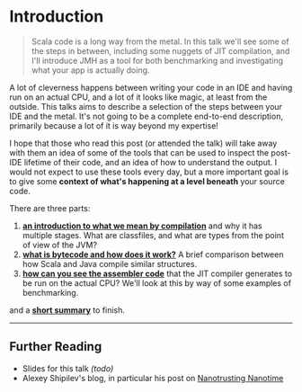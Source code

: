 # Introduction

> Scala code is a long way from the metal. In this talk we'll see some of the steps in between, including some nuggets of JIT compilation, and I'll introduce JMH as a tool for both benchmarking and investigating what your app is actually doing.

A lot of cleverness happens between writing your code in an IDE and having run on an actual CPU, and a lot of it looks like magic, at least from the outside. This talks aims to describe a selection of the steps between your IDE and the metal. It's not going to be a complete end-to-end description, primarily because a lot of it is way beyond my expertise!

I hope that those who read this post (or attended the talk) will take away with them an idea of some of the tools that can be used to inspect the post-IDE lifetime of their code, and an idea of how to understand the output. I would not expect to use these tools every day, but a more important goal is to give some **context of what's happening at a level beneath** your source code.

There are three parts:

1. **[an introduction to what we mean by compilation](/posts/just-in-time-1)** and why it has multiple stages. What are classfiles, and what are types from the point of view of the JVM?
1. **[what is bytecode and how does it work?](/posts/just-in-time-2)** A brief comparison between how Scala and Java compile similar structures.
1. **[how can you see the assembler code](/posts/just-in-time-3)** that the JIT compiler generates to be run on the actual CPU? We'll look at this by way of some examples of benchmarking.

and a **[short summary](/posts/just-in-time-4)** to finish.

***

## Further Reading

* Slides for this talk _(todo)_
* Alexey Shipilev's blog, in particular his post on [Nanotrusting Nanotime](http://shipilev.net/blog/2014/nanotrusting-nanotime/)
